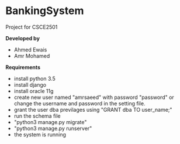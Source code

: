 # BankingSystem
Project for CSCE2501

**Developed by**
- Ahmed Ewais
- Amr Mohamed

**Requirements**
- install python 3.5
- install django
- install oracle 11g 
- create new user named "amrsaeed" with password "password" or change the username and password in the setting file.
- grant the user dba previlages using "GRANT dba TO user_name;"
- run the schema file
- "python3 manage.py migrate"
- "python3 manage.py runserver"
- the system is running

